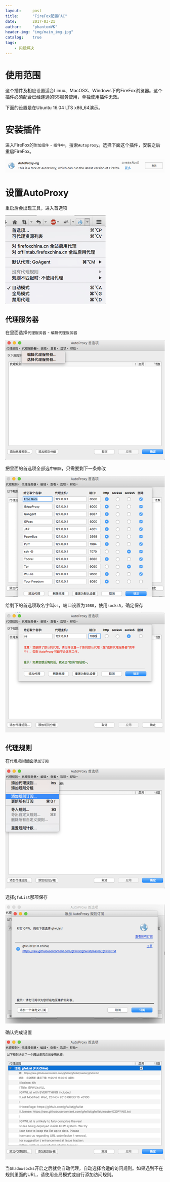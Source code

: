```yaml
---
layout:     post
title:      "FireFox配置PAC"
date:       2017-03-21
author:     "phantomVK"
header-img: "img/main_img.jpg"
catalog:    true
tags:
    - 问题解决
---
```



# 使用范围

这个插件及相应设置适合Linux、MacOSX、Windows下的FireFox浏览器。这个插件必须配合已经连通的SS服务使用，单独使用插件无效。

下面的设置是在Ubuntu 16.04 LTS x86_64演示。


# 安装插件

进入FireFox的`附加组件` - `插件中`，搜索`Autoproxy`。选择下面这个插件，安装之后重启FireFox。

![img](/img/firefox_pac/autoproxy.png)

# 设置AutoProxy

重启后会出现工具，进入首选项

![img](/img/firefox_pac/setting.png)


## 代理服务器

在里面选择`代理服务器` - `编辑代理服务器`

![img](/img/firefox_pac/edit.png)

把里面的首选项全部选中`删除`，只需要剩下一条修改

![img](/img/firefox_pac/delete.png)

给剩下的首选项取名字叫`ss`，端口设置为`1080`，使用`socks5`，确定保存

![img](/img/firefox_pac/add_ss.png)

## 代理规则

在`代理规则`里面`添加订阅`

![img](/img/firefox_pac/add_rule.png)

选择`gfwList`那项保存

![img](/img/firefox_pac/confirm.png)

确认完成设置

![img](/img/firefox_pac/sub.png)

当`Shadowsocks`开启之后就会自动代理，自动选择合适的访问规则。如果遇到不在规则里面的URL，请使用全局模式或自行添加访问规则。

